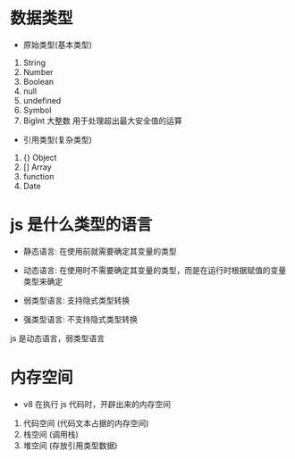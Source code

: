 # 数据类型
- 原始类型(基本类型)
1. String
2. Number
3. Boolean
4. null
5. undefined  
6. Symbol   
7. BigInt  大整数   用于处理超出最大安全值的运算

- 引用类型(复杂类型)
1. {}  Object
2. []  Array
3. function
4. Date

# js 是什么类型的语言
- 静态语言: 在使用前就需要确定其变量的类型
- 动态语言: 在使用时不需要确定其变量的类型，而是在运行时根据赋值的变量类型来确定

- 弱类型语言: 支持隐式类型转换
- 强类型语言: 不支持隐式类型转换

js 是动态语言，弱类型语言

# 内存空间
- v8 在执行 js 代码时，开辟出来的内存空间
1. 代码空间  (代码文本占据的内存空间)
2. 栈空间   (调用栈)
3. 堆空间   (存放引用类型数据)